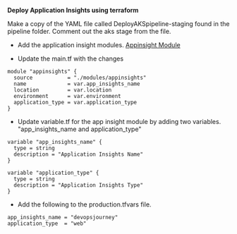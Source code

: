 **Deploy Application Insights using terraform**

Make a copy of the YAML file called DeployAKSpipeline-staging found in the pipeline folder. Comment out the aks stage from the file. 

- Add the application insight modules. [Appinsight Module](https://github.com/nicholaschangIT/Devops-Journey/tree/main/Deploy-To-AKS/terraform/modules/appinsights)

- Update the main.tf with the changes 

```
module "appinsights" {
  source           = "./modules/appinsights"
  name             = var.app_insights_name
  location         = var.location
  environment      = var.environment
  application_type = var.application_type
}
```
- Update variable.tf for the app insight module by adding two variables. "app_insights_name and application_type"

```
variable "app_insights_name" {
  type = string
  description = "Application Insights Name"
}

variable "application_type" {
  type = string
  description = "Application Insights Type"
}
```

- Add the following to the production.tfvars file. 

```
app_insights_name = "devopsjourney"
application_type  = "web"

```
